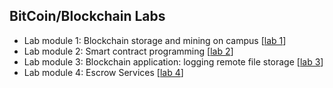 BitCoin/Blockchain Labs
---

- Lab module 1: Blockchain storage and mining on campus [[lab 1](lab1/README.md)]
- Lab module 2: Smart contract programming [[lab 2](lab2/README.md)]
- Lab module 3: Blockchain application: logging remote file storage [[lab 3](lab3/README.md)]
- Lab module 4: Escrow Services [[lab 4](lab4-2019/README.md)]

<!--

- Lab module 4.2: Cryptocurrency Hedging [[lab 4.2](lab4.2/README.md)]

-->

